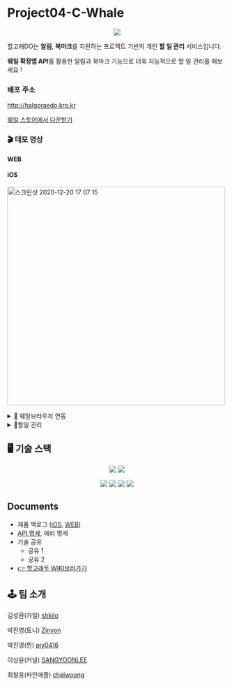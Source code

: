 # Project04-C-Whale

<p align="center">
  <img src="https://user-images.githubusercontent.com/23303023/102599910-7ece1400-4161-11eb-8cc5-a3323bc0ca0b.gif">
</p>

할고래DO는 **알림**,  **북마크**를 지원하는 프로젝트 기반의 개인 **할 일 관리** 서비스입니다.

**웨일 확장앱 API**를 활용한 알림과 북마크 기능으로 더욱 지능적으로 할 일 관리를 해보세요 !

### 배포 주소

http://halgoraedo.kro.kr

[웨일 스토어에서 다운받기](https://store.whale.naver.com/detail/ajhijpmeecbneeignejgmlagajfbfhke)

### 🎬 데모 영상 

#### WEB

#### iOS

<a href="https://www.youtube.com/embed/TzzpcT47xBk"><img width="500" alt="스크린샷 2020-12-20 17 07 15" src="https://user-images.githubusercontent.com/18397630/102708423-663b3680-42e6-11eb-8e7a-7f734f543fc9.png"></a>

<details> 
<summary>🐳 웨일브라우저 연동</summary>


+ 웨일 브라우저 **알람 지원**

+ **웨일 브라우저 북마크에 추가**

+ **브라우징 중인 사이트를 할일로 추가**

+ **마우스 우클릭 메뉴를 통한 할일 추가**

</details>

<details> 
<summary>📝할일 관리</summary>


+ **프로젝트/섹션에 추가**

+ **보드뷰 / 리스트 뷰 선택 가능**

+ **할일 Drag & Drop**

+ **하위 할일 추가**

+ **할일 관련 링크를 북마크로 추가**

+ **다크모드 지원**

</details>


## 🖥 기술 스택
<p align="center">
  <img src="https://img.shields.io/badge/swift-v5.3-orange?logo=swift">
  <img src="https://img.shields.io/badge/xcode-v12.1-blue?logo=xcode">
</p>
<p align="center">
  <img src="https://img.shields.io/badge/javascript-ES6+-yellow?logo=javascript">
  <img src="https://img.shields.io/badge/node.js-v14.15.0-green?logo=node.js">
  <img src="https://img.shields.io/badge/vue-2.6.11-9cf?logo=vue.js">
  <img src="https://img.shields.io/badge/mysql-v5.7.32-blue?logo=mysql" />
</p>

## Documents
- 제품 백로그 ([iOS](https://docs.google.com/spreadsheets/d/12ZqJbL0UhTdVH2FqpjqCzbunYzUg2QyLpx30rjz6T7Y/edit#gid=336470392), [WEB](https://docs.google.com/spreadsheets/d/12ZqJbL0UhTdVH2FqpjqCzbunYzUg2QyLpx30rjz6T7Y/edit#gid=0))
- [API 명세](https://github.com/boostcamp-2020/Project04-C-Whale/wiki/API-Documents), 에러 명세
- 기술 공유
  - 공유 1
  - 공유 2
- [👉 할고래두 WIKI보러가기](https://github.com/boostcamp-2020/Project04-C-Whale/wiki)


## 🕹 팀 소개 

김성환(카일) [shkilo](https://github.com/shkilo)

박진영(토니) [Zinyon](https://github.com/Zinyon)

박진영(찐) [pjy0416](https://github.com/pjy0416)

이상윤(커널) [SANGYOONLEE](https://github.com/SANGYOONLEE)

최철웅(파인애플) [chelwoong](https://github.com/chelwoong)
